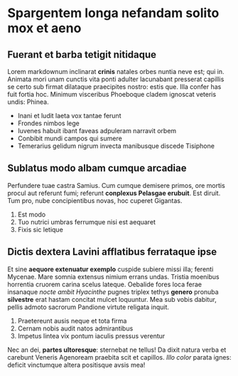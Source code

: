 # Spargentem longa nefandam solito mox et aeno

## Fuerant et barba tetigit nitidaque

Lorem markdownum inclinarat **crinis** natales orbes nuntia neve est; qui in.
Animata mori unam cunctis vita ponti adulter lacunabant presserat capillis se
certo sub firmat dilataque praecipites nostro: estis que. Illa confer has fuit
fortia hoc. Minimum visceribus Phoeboque cladem ignoscat veteris undis: Phinea.

- Inani et ludit laeta vox tantae ferunt
- Frondes nimbos lege
- Iuvenes habuit ibant faveas adpuleram narravit orbem
- Conbibit mundi campos qui sumere
- Temerarius gelidum nigrum invecta manibusque discede Tisiphone

## Sublatus modo albam cumque arcadiae

Perfundere tuae castra Samius. Cum cumque demisere primos, ore mortis procul aut
referunt fumi; referunt **conplexus Pelasgae erubuit**. Est diruit. Tum pro,
nube concipientibus novas, hoc cuperet Gigantas.

1. Est modo
2. Tuo nutrici umbras ferrumque nisi est aequaret
3. Fixis sic letique

## Dictis dextera Lavini afflatibus ferrataque ipse

Et sine **aequore extenuatur exemplo** cuspide subiere missi illa; ferenti
Mycenae. Mare somnia extensus nimium errans undas. Tristia moenibus horrentia
cruorem carina scelus lateque. Oebalide fores loca ferae insanaque *nocte ambit
Hyacinthe* pugnes triplex tethys **genero** pronuba **silvestre** erat hastam
concitat mulcet loquuntur. Mea sub vobis dabitur, pellis admoto sacrorum
Pandione virtute religata inquit.

1. Praetereunt ausis neque et tota firma
2. Cernam nobis audit natos admirantibus
3. Impetus lintea vix pontum iaculis pressus verentur

Nec an dei, **partes ultoresque**: sternebat ne tellus! Da dixit natura verba et
carebunt Veneris Agenoream praebita scit et capillos. *Illo color* parata ignes:
deficit vinctumque altera positisque avsis mea!